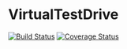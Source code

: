# VirtualTestDrive

[![Build Status](https://travis-ci.org/sisl/VirtualTestDrive.svg?branch=master)](https://travis-ci.org/sisl/VirtualTestDrive)
[![Coverage Status](https://coveralls.io/repos/sisl/VirtualTestDrive/badge.svg)](https://coveralls.io/r/sisl/VirtualTestDrive)
